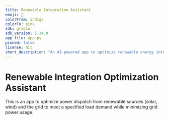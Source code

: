 ```yaml
---
title: Renewable Integration Assistant
emoji: 🚀
colorFrom: indigo
colorTo: pink
sdk: gradio
sdk_version: 5.34.0
app_file: app.py
pinned: false
license: mit
short_description: "An AI-powered app to optimize renewable energy integration"
---
```


# Renewable Integration Optimization Assistant

This is an app to optimize power dispatch from renewable sources (solar, wind) and the grid to meet a specified load demand while minimizing grid power usage.
